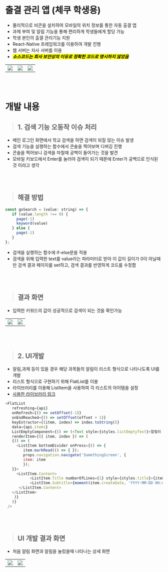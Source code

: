 # 출결 관리 앱 (체쿠 학생용)
+ 물리적으로 비콘을 설치하여 모바일의 위치 정보를 통한 자동 출결 앱
+ 과제 부여 및 알림 기능을 통해 편리하게 학생들에게 할당 가능
+ 학생 본인의 출결 관리기능 지원
+ React-Native 프레임워크를 이용하여 개발 진행
+ 웹 서버는 자사 서버를 이용
+ <mark>**_소스코드는 회사 보안상의 이유로 정확한 코드로 명시하지 않았음_**</mark>

<table>
<tr>
<td><img src=https://user-images.githubusercontent.com/59912150/146143248-c28291af-0574-42d0-bafe-9a6f3475b5bf.jpg></td>
<td><img src=https://user-images.githubusercontent.com/59912150/146143261-db85626a-535c-4ecd-a174-c178c1b77086.jpg></td>
<td><img src=https://user-images.githubusercontent.com/59912150/146143271-54490e30-b495-4926-931f-17be35dec80c.jpg></td>
</tr>
</table>

<br>
</br>

#   개발 내용
> ## 1. 검색 기능 오동작 이슈 처리
 + 메인 로그인 화면에서 학교 검색을 하면 검색이 되질 않는 이슈 발생
 + 검색 기능을 실행하는 함수에서 콘솔을 찍어보며 디버깅 진행
 + 콘솔을 찍어보니 검색을 마칠때 공백이 들어가는 것을 발견
 + 모바일 키보드에서 Enter를 눌러야 검색이 되기 때문에 Enter가 공백으로 인식된 것 이라고 생각
<br>
</br>

 > ## 해결 방법

 ``` js
 const goSearch = (value: string) => {
    if (value.length !== 0) {
      page(-1)
      keyword(value)
    } else {
      page(-1)
    }
};
 ```
 
+ 검색을 실행하는 함수에 if-else문을 적용
+ 검색을 위해 입력한 text를 value라는 파라미터로 받아 이 값이 길이가 0이 아닐때만 검색 결과 페이지를 set하고, 검색 결과를 반영하게 코드를 수정함
<br>
</br>

 > ## 결과 화면
+ 입력한 키워드의 값이 성공적으로 검색이 되는 것을 확인가능
<table>
<tr>
<td><img src=https://user-images.githubusercontent.com/59912150/146146401-3e6c6151-03d1-4483-adac-cbbcdf7e68ee.jpg>
</td>
<td><img src=https://user-images.githubusercontent.com/59912150/146146398-882d6da5-5191-4b38-8e0c-ca631af0ccae.jpg>
</td>
</tr>
</table>
<br>
</br>

>## 2. UI개발 
+ 알림,과제 등이 있을 경우 해당 과목들의 알림이 리스트 형식으로 나타나도록 UI를 개발
+ 리스트 형식으로 구현하기 위해 FlatList를 이용
+ 라이브러리를 이용해 ListItem을 사용하여 각 리스트의 아이템을 설정
+ [사용한 라이브러리 링크](https://reactnativeelements.com)

 ``` js
 <FlatList
    refreshing={api}
    onRefresh={() => setOffset(-1)}
    onEndReached={() => setOffset(offset + 1)}
    keyExtractor={(item, index) => index.toString()}
    data={api.items}
    ListEmptyComponent={() => (<Text style={styles.listEmptyText}>알림이 없습니다.</Text>)}
    renderItem={({ item, index }) => (
    {() => (
      <ListItem bottomDivider onPress={() => {
         item.markRead(() => { });
         props.navigation.navigate('SomethingScreen', {
         item: item
         });
    }}>
      <ListItem.Content>
            <ListItem.Title numberOfLines={1} style={styles.title}>{item.title}</ListItem.Title>
            <ListItem.Subtitle>{moment(item.createDate, 'YYYY-MM-DD HH:mm').format('YYYY년 M월 D일 (ddd) HH:mm')}</ListItem.Subtitle>
       </ListItem.Content>
    </ListItem>
     )}
    )}
  />
 ```
 <br>
 </br>

 >## UI  개발 결과 화면
+ 처음 알림 화면과 알림을 눌렀을때 나타나는 상세 화면
<table>
<tr>
<td><img src=https://user-images.githubusercontent.com/59912150/147946959-8f2c2d98-e63c-4c04-8f5e-b8089fbb16e5.jpg>
</td>
<td><img src=https://user-images.githubusercontent.com/59912150/147943945-fb87836c-6936-4689-82ec-058873089bd3.jpg>
</td>
</tr>
</table>